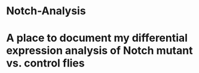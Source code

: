 # Notch-Analysis
# A place to document my differential expression analysis of Notch mutant vs. control flies
